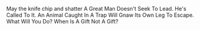 May the knife chip and shatter
A Great Man Doesn't Seek To Lead. He's Called To It.
An Animal Caught In A Trap Will Gnaw Its Own Leg To Escape. What Will You Do?
When Is A Gift Not A Gift?
